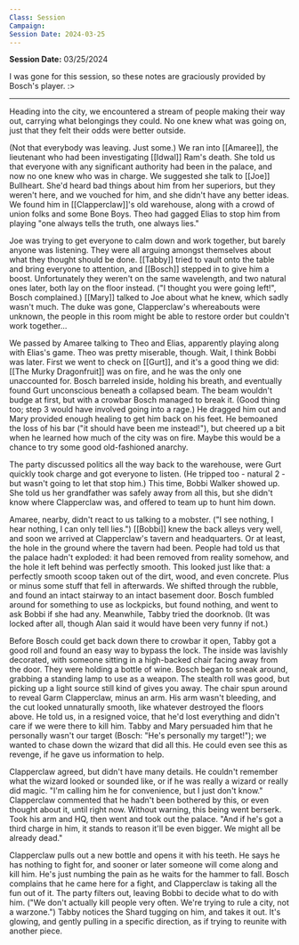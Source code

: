 ```yaml
---
Class: Session
Campaign: 
Session Date: 2024-03-25
---
```

**Session Date:** 03/25/2024

I was gone for this session, so these notes are graciously provided by Bosch's player. :>

---

Heading into the city, we encountered a stream of people making their way out, carrying what belongings they could. No one knew what was going on, just that they felt their odds were better outside.

(Not that everybody was leaving. Just some.) We ran into [[Amaree]], the lieutenant who had been investigating [[Idwal]] Ram's death. She told us that everyone with any significant authority had been in the palace, and now no one knew who was in charge. We suggested she talk to [[Joe]] Bullheart. She'd heard bad things about him from her superiors, but they weren't here, and we vouched for him, and she didn't have any better ideas. We found him in [[Clapperclaw]]'s old warehouse, along with a crowd of union folks and some Bone Boys. Theo had gagged Elias to stop him from playing "one always tells the truth, one always lies."

Joe was trying to get everyone to calm down and work together, but barely anyone was listening. They were all arguing amongst themselves about what they thought should be done. [[Tabby]] tried to vault onto the table and bring everyone to attention, and [[Bosch]] stepped in to give him a boost. Unfortunately they weren't on the same wavelength, and two natural ones later, both lay on the floor instead. ("I thought you were going left!", Bosch complained.) [[Mary]] talked to Joe about what he knew, which sadly wasn't much. The duke was gone, Clapperclaw's whereabouts were unknown, the people in this room might be able to restore order but couldn't work together...

We passed by Amaree talking to Theo and Elias, apparently playing along with Elias's game. Theo was pretty miserable, though. Wait, I think Bobbi was later. First we went to check on [[Gurt]], and it's a good thing we did: [[The Murky Dragonfruit]] was on fire, and he was the only one unaccounted for. Bosch barreled inside, holding his breath, and eventually found Gurt unconscious beneath a collapsed beam. The beam wouldn't budge at first, but with a crowbar Bosch managed to break it. (Good thing too; step 3 would have involved going into a rage.) He dragged him out and Mary provided enough healing to get him back on his feet. He bemoaned the loss of his bar ("it should have been me instead!"), but cheered up a bit when he learned how much of the city was on fire. Maybe this would be a chance to try some good old-fashioned anarchy.

The party discussed politics all the way back to the warehouse, were Gurt quickly took charge and got everyone to listen. (He tripped too - natural 2 - but wasn't going to let that stop him.) This time, Bobbi Walker showed up. She told us her grandfather was safely away from all this, but she didn't know where Clapperclaw was, and offered to team up to hunt him down.

Amaree, nearby, didn't react to us talking to a mobster. ("I see nothing, I hear nothing, I can only tell lies.") [[Bobbi]] knew the back alleys very well, and soon we arrived at Clapperclaw's tavern and headquarters. Or at least, the hole in the ground where the tavern had been. People had told us that the palace hadn't exploded: it had been removed from reality somehow, and the hole it left behind was perfectly smooth. This looked just like that: a perfectly smooth scoop taken out of the dirt, wood, and even concrete. Plus or minus some stuff that fell in afterwards. We shifted through the rubble, and found an intact stairway to an intact basement door. Bosch fumbled around for something to use as lockpicks, but found nothing, and went to ask Bobbi if she had any. Meanwhile, Tabby tried the doorknob. (It was locked after all, though Alan said it would have been very funny if not.)

Before Bosch could get back down there to crowbar it open, Tabby got a good roll and found an easy way to bypass the lock. The inside was lavishly decorated, with someone sitting in a high-backed chair facing away from the door. They were holding a bottle of wine. Bosch began to sneak around, grabbing a standing lamp to use as a weapon. The stealth roll was good, but picking up a light source still kind of gives you away. The chair spun around to reveal Garm Clapperclaw, minus an arm. His arm wasn't bleeding, and the cut looked unnaturally smooth, like whatever destroyed the floors above. He told us, in a resigned voice, that he'd lost everything and didn't care if we were there to kill him. Tabby and Mary persuaded him that he personally wasn't our target (Bosch: "He's personally my target!"); we wanted to chase down the wizard that did all this. He could even see this as revenge, if he gave us information to help.

Clapperclaw agreed, but didn't have many details. He couldn't remember what the wizard looked or sounded like, or if he was really a wizard or really did magic. "I'm calling him he for convenience, but I just don't know." Clapperclaw commented that he hadn't been bothered by this, or even thought about it, until right now. Without warning, this being went berserk. Took his arm and HQ, then went and took out the palace. "And if he's got a third charge in him, it stands to reason it'll be even bigger. We might all be already dead."

Clapperclaw pulls out a new bottle and opens it with his teeth. He says he has nothing to fight for, and sooner or later someone will come along and kill him. He's just numbing the pain as he waits for the hammer to fall. Bosch complains that he came here for a fight, and Clapperclaw is taking all the fun out of it. The party filters out, leaving Bobbi to decide what to do with him. ("We don't actually kill people very often. We're trying to rule a city, not a warzone.") Tabby notices the Shard tugging on him, and takes it out. It's glowing, and gently pulling in a specific direction, as if trying to reunite with another piece.